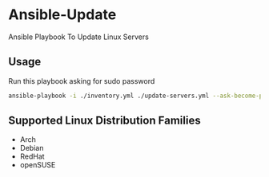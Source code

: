 # Ansible-Update

Ansible Playbook To Update Linux Servers

## Usage

Run this playbook asking for sudo password

```bash
ansible-playbook -i ./inventory.yml ./update-servers.yml --ask-become-pass
```

## Supported Linux Distribution Families

* Arch
* Debian
* RedHat
* openSUSE

